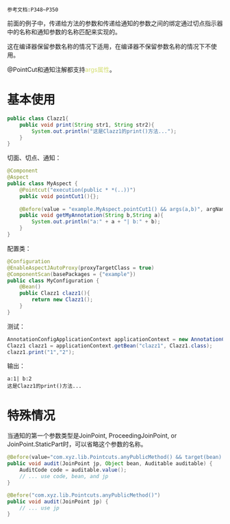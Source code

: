 	参考文档:P348~P350

前面的例子中，传递给方法的参数和传递给通知的参数之间的绑定通过切点指示器中的名称和通知参数的名称匹配来实现的。

这在编译器保留参数名称的情况下适用，在编译器不保留参数名称的情况下不使用。

@PointCut和通知注解都支持<font color=d4de71>args属性</font>。

# 基本使用
```java
public class Clazz1{  
    public void print(String str1, String str2){  
        System.out.println("这是Clazz1的print()方法...");  
    }  
}
```
切面、切点、通知：
```java
@Component  
@Aspect  
public class MyAspect {  
    @Pointcut("execution(public * *(..))")  
    public void pointCut1(){}; 
     
    @Before(value = "example.MyAspect.pointCut1() && args(a,b)", argNames = "b,a")  
    public void getMyAnnotation(String b,String a){  
        System.out.println("a:" + a + "| b:" + b);  
    }  
}
```
配置类：
```java
@Configuration  
@EnableAspectJAutoProxy(proxyTargetClass = true)  
@ComponentScan(basePackages = {"example"})  
public class MyConfiguration {  
    @Bean()  
    public Clazz1 clazz1(){  
        return new Clazz1();  
    }  
}
```
测试：
```java
AnnotationConfigApplicationContext applicationContext = new AnnotationConfigApplicationContext(MyConfiguration.class);  
Clazz1 clazz1 = applicationContext.getBean("clazz1", Clazz1.class);  
clazz1.print("1","2");
```
输出：
```shell
a:1| b:2
这是Clazz1的print()方法...
```

# 特殊情况

当通知的第一个参数类型是JoinPoint, ProceedingJoinPoint, or JoinPoint.StaticPart时，可以省略这个参数的名称。
```java
@Before(value="com.xyz.lib.Pointcuts.anyPublicMethod() && target(bean) && @annotation(auditable)",   argNames="bean,auditable") 
public void audit(JoinPoint jp, Object bean, Auditable auditable) {   
	AuditCode code = auditable.value();   
	// ... use code, bean, and jp
}
```

```java
@Before("com.xyz.lib.Pointcuts.anyPublicMethod()") 
public void audit(JoinPoint jp) {   
	// ... use jp
}
```